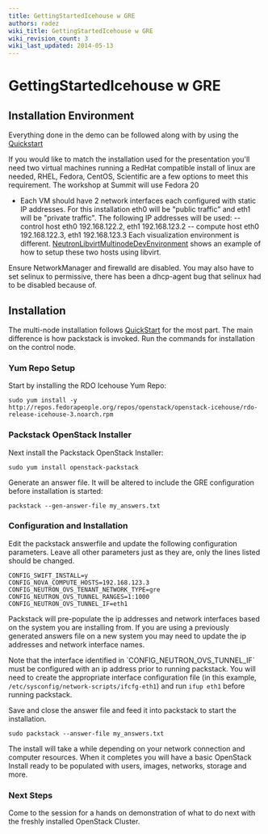 ```yaml
---
title: GettingStartedIcehouse w GRE
authors: radez
wiki_title: GettingStartedIcehouse w GRE
wiki_revision_count: 3
wiki_last_updated: 2014-05-13
---
```


# GettingStartedIcehouse w GRE

## Installation Environment

Everything done in the demo can be followed along with by using the [Quickstart](Quickstart)

If you would like to match the installation used for the presentation you'll need two virtual machines running a RedHat compatible install of linux are needed, RHEL, Fedora, CentOS, Scientific are a few options to meet this requirement. The workshop at Summit will use Fedora 20
* Each VM should have 2 network interfaces each configured with static IP addresses. For this installation eth0 will be "public traffic" and eth1 will be "private traffic". The following IP addresses will be used:
-- control host eth0 192.168.122.2, eth1 192.168.123.2
-- compute host eth0 192.168.122.3, eth1 192.168.123.3
 Each visualization environment is different. [NeutronLibvirtMultinodeDevEnvironment](NeutronLibvirtMultinodeDevEnvironment) shows an example of how to setup these two hosts using libvirt.

Ensure NetworkManager and firewalld are disabled. You may also have to set selinux to permissive, there has been a dhcp-agent bug that selinux had to be disabled because of.

## Installation

The multi-node installation follows [QuickStart](QuickStart) for the most part. The main difference is how packstack is invoked. Run the commands for installation on the control node.

### Yum Repo Setup

Start by installing the RDO Icehouse Yum Repo:

    sudo yum install -y http://repos.fedorapeople.org/repos/openstack/openstack-icehouse/rdo-release-icehouse-3.noarch.rpm

### Packstack OpenStack Installer

Next install the Packstack OpenStack Installer:

    sudo yum install openstack-packstack

Generate an answer file. It will be altered to include the GRE configuration before installation is started:

    packstack --gen-answer-file my_answers.txt

### Configuration and Installation

Edit the packstack answerfile and update the following configuration parameters. Leave all other parameters just as they are, only the lines listed should be changed.

    CONFIG_SWIFT_INSTALL=y
    CONFIG_NOVA_COMPUTE_HOSTS=192.168.123.3
    CONFIG_NEUTRON_OVS_TENANT_NETWORK_TYPE=gre
    CONFIG_NEUTRON_OVS_TUNNEL_RANGES=1:1000
    CONFIG_NEUTRON_OVS_TUNNEL_IF=eth1

Packstack will pre-populate the ip addresses and network interfaces based on the system you are installing from. If you are using a previously generated answers file on a new system you may need to update the ip addresses and network interface names.

Note that the interface identified in \`CONFIG_NEUTRON_OVS_TUNNEL_IF\` must be configured with an ip address prior to running packstack. You will need to create the appropriate interface configuration file (in this example, `/etc/sysconfig/network-scripts/ifcfg-eth1`) and run `ifup eth1` before running packstack.

Save and close the answer file and feed it into packstack to start the installation.

    sudo packstack --answer-file my_answers.txt

The install will take a while depending on your network connection and computer resources. When it completes you will have a basic OpenStack Install ready to be populated with users, images, networks, storage and more.

### Next Steps

Come to the session for a hands on demonstration of what to do next with the freshly installed OpenStack Cluster.
